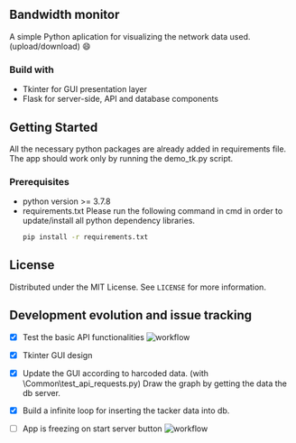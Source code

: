 <!-- ABOUT THE PROJECT -->
## Bandwidth monitor 

A simple Python aplication for visualizing the network data used. (upload/download) :smile:
### Build with
* Tkinter for GUI presentation layer
* Flask for server-side, API and database components 

<!-- GETTING STARTED -->
## Getting Started

All the necessary python packages are already added in requirements file.
The app should work only by running the demo_tk.py script.
### Prerequisites
* python version >= 3.7.8 
* requirements.txt
Please run the following command in cmd in order to update/install all python dependency libraries.
  ```sh
  pip install -r requirements.txt
  ```

<!-- LICENSE -->
## License

Distributed under the MIT License. See `LICENSE` for more information.

## Development evolution and issue tracking

- [x] Test the basic API functionalities
![workflow](https://i.imgur.com/TkfxwsO.png)

- [x] Tkinter GUI design

- [x] Update the GUI according to harcoded data. (with \Common\test_api_requests.py)
Draw the graph by getting the data the db server.

- [x] Build a infinite loop for inserting the tacker data into db. 

- [ ] App is freezing on start server button
![workflow](https://i.imgur.com/En0OkwS.png)


